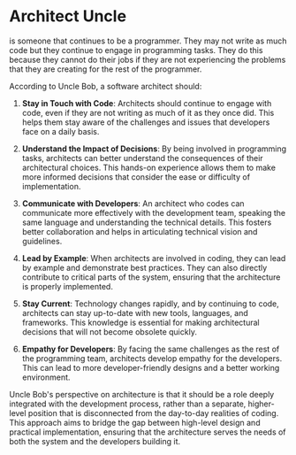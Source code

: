 # Architect Uncle 
is someone that continues to be a programmer. They may not write as much code but they continue to engage in programming tasks. They do this because they cannot do their jobs if they are not experiencing the problems that they are creating for the rest of the programmer.

According to Uncle Bob, a software architect should:

1. **Stay in Touch with Code**: Architects should continue to engage with code, even if they are not writing as much of it as they once did. This helps them stay aware of the challenges and issues that developers face on a daily basis.

2. **Understand the Impact of Decisions**: By being involved in programming tasks, architects can better understand the consequences of their architectural choices. This hands-on experience allows them to make more informed decisions that consider the ease or difficulty of implementation.

3. **Communicate with Developers**: An architect who codes can communicate more effectively with the development team, speaking the same language and understanding the technical details. This fosters better collaboration and helps in articulating technical vision and guidelines.

4. **Lead by Example**: When architects are involved in coding, they can lead by example and demonstrate best practices. They can also directly contribute to critical parts of the system, ensuring that the architecture is properly implemented.

5. **Stay Current**: Technology changes rapidly, and by continuing to code, architects can stay up-to-date with new tools, languages, and frameworks. This knowledge is essential for making architectural decisions that will not become obsolete quickly.

6. **Empathy for Developers**: By facing the same challenges as the rest of the programming team, architects develop empathy for the developers. This can lead to more developer-friendly designs and a better working environment.

Uncle Bob's perspective on architecture is that it should be a role deeply integrated with the development process, rather than a separate, higher-level position that is disconnected from the day-to-day realities of coding. This approach aims to bridge the gap between high-level design and practical implementation, ensuring that the architecture serves the needs of both the system and the developers building it.